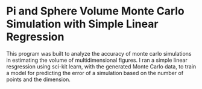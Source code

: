 # Pi and Sphere Volume Monte Carlo Simulation with Simple Linear Regression

This program was built to analyze the accuracy of monte carlo simulations in estimating the volume of multidimensional figures. I ran a simple linear resgression using sci-kit learn, with the generated Monte Carlo data, to train a model for predicting the error of a simulation based on the number of points and the dimension.
